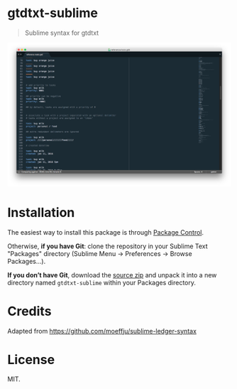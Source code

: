 gtdtxt-sublime
==============

> Sublime syntax for gtdtxt

![](screenshot.png)

Installation
============

The easiest way to install this package is through [Package Control](http://wbond.net/sublime_packages/package_control).

Otherwise, **if you have Git**: clone the repository in your Sublime Text "Packages" directory (Sublime Menu -> Preferences -> Browse Packages…).

**If you don’t have Git**, download the [source zip](https://github.com/gtdtxt/gtdtxt-sublime/archive/master.zip) and unpack it into a new directory named `gtdtxt-sublime` within your Packages directory.

Credits
=======

Adapted from https://github.com/moeffju/sublime-ledger-syntax

License
=======

MIT.
